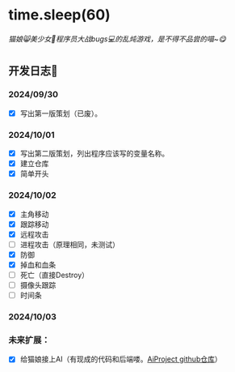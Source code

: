 # time.sleep(60)
###### 猫娘:smile_cat:美少女:girl:程序员大战bugs:computer:的乱炖游戏，是不得不品尝的喵~:yum:
## 开发日志:calendar:


### 2024/09/30
- [x] 写出第一版策划（已废）。
### 2024/10/01
- [x] 写出第二版策划，列出程序应该写的变量名称。
- [x] 建立仓库
- [x] 简单开头
### 2024/10/02
- [x] 主角移动
- [x] 跟踪移动
- [x] 远程攻击
- [ ] 进程攻击（原理相同，未测试）
- [x] 防御
- [x] 掉血和血条
- [ ] 死亡（直接Destroy）
- [ ] 摄像头跟踪
- [ ] 时间条
### 2024/10/03
### 未来扩展：
- [x] 给猫娘接上AI（有现成的代码和后端喽。[AiProject github仓库](https://github.com/thetheorange/AiProject)）